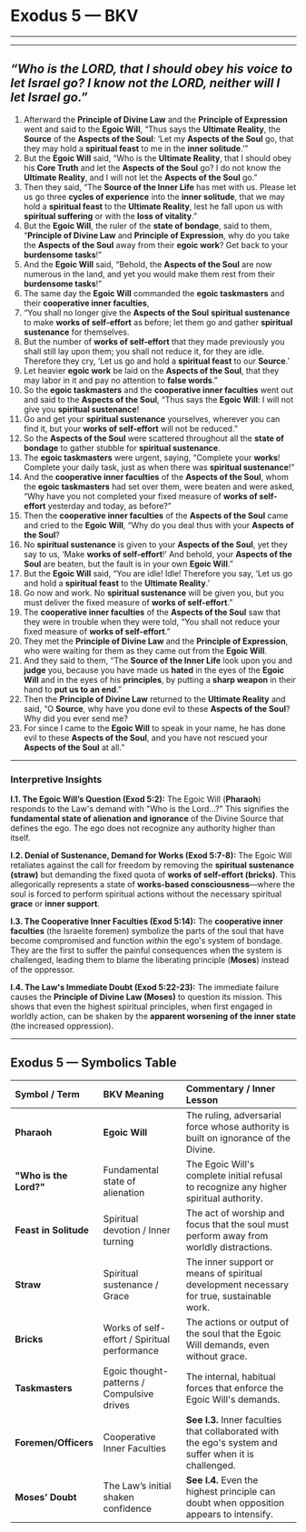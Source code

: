 # Exodus 5 — BKV
***

---  
_“Who is the LORD, that I should obey his voice to let Israel go? I know not the LORD, neither will I let Israel go.”_
---  


1.  Afterward the **Principle of Divine Law** and the **Principle of Expression** went and said to the **Egoic Will**, “Thus says the **Ultimate Reality**, the **Source** of the **Aspects of the Soul**: ‘Let my **Aspects of the Soul** go, that they may hold a **spiritual feast** to me in the **inner solitude**.’”
2.  But the **Egoic Will** said, “Who is the **Ultimate Reality**, that I should obey his **Core Truth** and let the **Aspects of the Soul** go? I do not know the **Ultimate Reality**, and I will not let the **Aspects of the Soul** go.”
3.  Then they said, “The **Source of the Inner Life** has met with us. Please let us go three **cycles of experience** into the **inner solitude**, that we may hold a **spiritual feast** to the **Ultimate Reality**, lest he fall upon us with **spiritual suffering** or with the **loss of vitality**.”
4.  But the **Egoic Will**, the ruler of the **state of bondage**, said to them, “**Principle of Divine Law** and **Principle of Expression**, why do you take the **Aspects of the Soul** away from their **egoic work**? Get back to your **burdensome tasks**!”
5.  And the **Egoic Will** said, “Behold, the **Aspects of the Soul** are now numerous in the land, and yet you would make them rest from their **burdensome tasks**!”
6.  The same day the **Egoic Will** commanded the **egoic taskmasters** and their **cooperative inner faculties**,
7.  “You shall no longer give the **Aspects of the Soul** **spiritual sustenance** to make **works of self-effort** as before; let them go and gather **spiritual sustenance** for themselves.
8.  But the number of **works of self-effort** that they made previously you shall still lay upon them; you shall not reduce it, for they are idle. Therefore they cry, ‘Let us go and hold a **spiritual feast** to our **Source**.’
9.  Let heavier **egoic work** be laid on the **Aspects of the Soul**, that they may labor in it and pay no attention to **false words**.”
10. So the **egoic taskmasters** and the **cooperative inner faculties** went out and said to the **Aspects of the Soul**, “Thus says the **Egoic Will**: I will not give you **spiritual sustenance**!
11. Go and get your **spiritual sustenance** yourselves, wherever you can find it, but your **works of self-effort** will not be reduced.”
12. So the **Aspects of the Soul** were scattered throughout all the **state of bondage** to gather stubble for **spiritual sustenance**.
13. The **egoic taskmasters** were urgent, saying, “Complete your **works**! Complete your daily task, just as when there was **spiritual sustenance**!”
14. And the **cooperative inner faculties** of the **Aspects of the Soul**, whom the **egoic taskmasters** had set over them, were beaten and were asked, “Why have you not completed your fixed measure of **works of self-effort** yesterday and today, as before?”
15. Then the **cooperative inner faculties** of the **Aspects of the Soul** came and cried to the **Egoic Will**, “Why do you deal thus with your **Aspects of the Soul**?
16. No **spiritual sustenance** is given to your **Aspects of the Soul**, yet they say to us, ‘Make **works of self-effort**!’ And behold, your **Aspects of the Soul** are beaten, but the fault is in your own **Egoic Will**.”
17. But the **Egoic Will** said, “You are idle! Idle! Therefore you say, ‘Let us go and hold a **spiritual feast** to the **Ultimate Reality**.’
18. Go now and work. No **spiritual sustenance** will be given you, but you must deliver the fixed measure of **works of self-effort**.”
19. The **cooperative inner faculties** of the **Aspects of the Soul** saw that they were in trouble when they were told, “You shall not reduce your fixed measure of **works of self-effort**.”
20. They met the **Principle of Divine Law** and the **Principle of Expression**, who were waiting for them as they came out from the **Egoic Will**.
21. And they said to them, “The **Source of the Inner Life** look upon you and **judge** you, because you have made us **hated** in the eyes of the **Egoic Will** and in the eyes of his **principles**, by putting a **sharp weapon** in their hand to **put us to an end**.”
22. Then the **Principle of Divine Law** returned to the **Ultimate Reality** and said, “O **Source**, why have you done evil to these **Aspects of the Soul**? Why did you ever send me?
23. For since I came to the **Egoic Will** to speak in your name, he has done evil to these **Aspects of the Soul**, and you have not rescued your **Aspects of the Soul** at all.”

---

### Interpretive Insights

**I.1. The Egoic Will’s Question (Exod 5:2):** The Egoic Will (**Pharaoh**) responds to the Law's demand with "Who is the Lord...?" This signifies the **fundamental state of alienation and ignorance** of the Divine Source that defines the ego. The ego does not recognize any authority higher than itself.

**I.2. Denial of Sustenance, Demand for Works (Exod 5:7-8):** The Egoic Will retaliates against the call for freedom by removing the **spiritual sustenance (straw)** but demanding the fixed quota of **works of self-effort (bricks)**. This allegorically represents a state of **works-based consciousness**—where the soul is forced to perform spiritual actions without the necessary spiritual **grace** or **inner support**.

**I.3. The Cooperative Inner Faculties (Exod 5:14):** The **cooperative inner faculties** (the Israelite foremen) symbolize the parts of the soul that have become compromised and function *within* the ego's system of bondage. They are the first to suffer the painful consequences when the system is challenged, leading them to blame the liberating principle (**Moses**) instead of the oppressor.

**I.4. The Law's Immediate Doubt (Exod 5:22-23):** The immediate failure causes the **Principle of Divine Law (Moses)** to question its mission. This shows that even the highest spiritual principles, when first engaged in worldly action, can be shaken by the **apparent worsening of the inner state** (the increased oppression).

---

## Exodus 5 — Symbolics Table

| Symbol / Term | BKV Meaning | Commentary / Inner Lesson |
| :--- | :--- | :--- |
| **Pharaoh** | **Egoic Will** | The ruling, adversarial force whose authority is built on ignorance of the Divine. |
| **"Who is the Lord?"** | Fundamental state of alienation | The Egoic Will's complete initial refusal to recognize any higher spiritual authority. |
| **Feast in Solitude** | Spiritual devotion / Inner turning | The act of worship and focus that the soul must perform away from worldly distractions. |
| **Straw** | Spiritual sustenance / Grace | The inner support or means of spiritual development necessary for true, sustainable work. |
| **Bricks** | Works of self-effort / Spiritual performance | The actions or output of the soul that the Egoic Will demands, even without grace. |
| **Taskmasters** | Egoic thought-patterns / Compulsive drives | The internal, habitual forces that enforce the Egoic Will's demands. |
| **Foremen/Officers** | Cooperative Inner Faculties | **See I.3.** Inner faculties that collaborated with the ego's system and suffer when it is challenged. |
| **Moses’ Doubt** | The Law’s initial shaken confidence | **See I.4.** Even the highest principle can doubt when opposition appears to intensify. |


